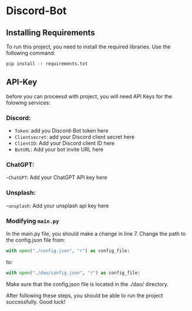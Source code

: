 # Discord-Bot

## Installing Requirements
To run this project, you need to install the required libraries. Use the following command:

```bash
pip install -r requirements.txt
```

## API-Key
before you can proceesd with project, you will need API Keys for the folowing services:

### Discord:
- `Token`: add you Discord-Bot token here
- `Clientsecret`: add your Discord client secret here
- `ClientID`: Add your Discord client ID here
- `BotURL`: Add your bot invite URL here

### ChatGPT:
-`ChatGPT`: Add your ChatGPT API key here

### Unsplash:
-`unsplash`: Add your unsplash api key here


### Modifying `main.py`
In the main.py file, you should make a change in line 7. Change the path to the config.json file from:
```python
with open("./config.json", "r") as config_file:
```
to:
```python
with open("./dao/config.json", "r") as config_file:
```

Make sure that the config.json file is located in the ./dao/ directory.

After following these steps, you should be able to run the project successfully. Good luck!